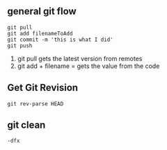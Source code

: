 ## general git flow
```
git pull 
git add filenameToAdd
git commit -m 'this is what I did'
git push
```
1. git pull gets the latest version from remotes
2. git add + filename = gets the value from the code

## Get Git Revision
```git rev-parse HEAD```
## git clean
```-dfx ```

